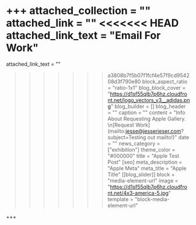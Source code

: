 +++
attached_collection = ""
attached_link = ""
<<<<<<< HEAD
attached_link_text = "Email For Work"
=======
attached_link_text = ""
>>>>>>> a3808b7f5b07f1fcf4e57f9cd954208d3f790e80
block_aspect_ratio = "ratio-1x1"
blog_block_cover = "https://d1sf55qlb7p6hz.cloudfront.net/logo_vectors_v3__adidas.png"
blog_builder = []
blog_header = ""
caption = ""
content = "Info About Requesting Apple Gallery.  \n[Request Work](mailto:jesse@jesserieser.com?subject=Testing out mailto!)"
date = ""
news_category = ["exhibition"]
theme_color = "#000000"
title = "Apple Test Post"
[seo]
meta_description = "Apple Meta"
meta_title = "Apple Title"
[[blog_slider]]
block = "media-element-url"
image = "https://d1sf55qlb7p6hz.cloudfront.net/4x3-america-5.jpg"
template = "block-media-element-url"

+++
